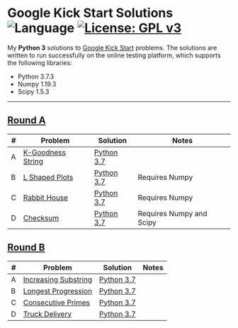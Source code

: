 # Google Kick Start Solutions ![Language](https://img.shields.io/badge/language-Python%203-orange) [![License: GPL v3](https://img.shields.io/badge/License-GPLv3-blue.svg)](https://www.gnu.org/licenses/gpl-3.0)

My **Python 3** solutions to [Google Kick Start](https://codingcompetitions.withgoogle.com/kickstart/) problems.
The solutions are written to run successfully on the online testing platform, which supports the following libraries:
 * Python 3.7.3
 * Numpy 1.19.3
 * Scipy 1.5.3

---

## [Round A](https://codingcompetitions.withgoogle.com/kickstart/round/0000000000436140)

| # | Problem | Solution | Notes |
|---|---------|----------|-------|
| A | [K-Goodness String](https://codingcompetitions.withgoogle.com/kickstart/round/0000000000436140/000000000068cca3) | [Python 3.7](https://github.com/theXYZT/google-kick-start-2021/blob/master/Round%20A/k-goodness-string.py) |  |
| B | [L Shaped Plots](https://codingcompetitions.withgoogle.com/kickstart/round/0000000000436140/000000000068c509) | [Python 3.7](https://github.com/theXYZT/google-kick-start-2021/blob/master/Round%20A/L-shaped-plots.py) | Requires Numpy |
| C | [Rabbit House](https://codingcompetitions.withgoogle.com/kickstart/round/0000000000436140/000000000068cb14) | [Python 3.7](https://github.com/theXYZT/google-kick-start-2021/blob/master/Round%20A/rabbit-house.py) | Requires Numpy |
| D | [Checksum](https://codingcompetitions.withgoogle.com/kickstart/round/0000000000436140/000000000068c2c3) | [Python 3.7](https://github.com/theXYZT/google-kick-start-2021/blob/master/Round%20A/checksum.py) | Requires Numpy and Scipy |


## [Round B](https://codingcompetitions.withgoogle.com/kickstart/round/0000000000435a5b)

| # | Problem | Solution | Notes |
|---|---------|----------|-------|
| A | [Increasing Substring](https://codingcompetitions.withgoogle.com/kickstart/round/0000000000435a5b/000000000077a882) | [Python 3.7](https://github.com/theXYZT/google-kick-start-2021/blob/master/Round%20B/increasing-substring.py) |  |
| B | [Longest Progression](https://codingcompetitions.withgoogle.com/kickstart/round/0000000000435a5b/000000000077a3a5) | [Python 3.7](https://github.com/theXYZT/google-kick-start-2021/blob/master/Round%20B/longest-progression.py) |  |
| C | [Consecutive Primes](https://codingcompetitions.withgoogle.com/kickstart/round/0000000000435a5b/000000000077a8e6) | [Python 3.7](https://github.com/theXYZT/google-kick-start-2021/blob/master/Round%20B/consecutive-primes.py) |  |
| D | [Truck Delivery](https://codingcompetitions.withgoogle.com/kickstart/round/0000000000435a5b/000000000077a885) | [Python 3.7](https://github.com/theXYZT/google-kick-start-2021/blob/master/Round%20B/truck-delivery.py) |  |


